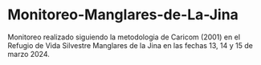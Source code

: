 # Monitoreo-Manglares-de-La-Jina
Monitoreo realizado siguiendo la metodologia de Caricom (2001) en el Refugio de Vida Silvestre Manglares de la Jina en las fechas 13, 14 y 15 de marzo 2024.
